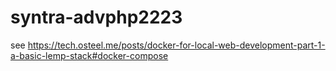 # syntra-advphp2223

see https://tech.osteel.me/posts/docker-for-local-web-development-part-1-a-basic-lemp-stack#docker-compose  